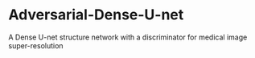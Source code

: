 # Adversarial-Dense-U-net
A Dense U-net structure network with a discriminator for medical image super-resolution
